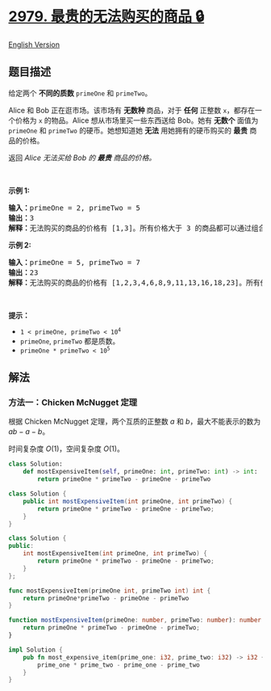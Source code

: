 # [2979. 最贵的无法购买的商品 🔒](https://leetcode.cn/problems/most-expensive-item-that-can-not-be-bought)

[English Version](/solution/2900-2999/2979.Most%20Expensive%20Item%20That%20Can%20Not%20Be%20Bought/README_EN.md)

<!-- tags:数学,动态规划,数论 -->

## 题目描述

<!-- 这里写题目描述 -->

<p>给定两个 <strong>不同的质数</strong>&nbsp;<code>primeOne</code>&nbsp;和&nbsp;<code>primeTwo</code>。</p>

<p>Alice 和 Bob 正在逛市场。该市场有 <strong>无数种&nbsp;</strong>商品，对于 <strong>任何</strong> 正整数 <code>x</code>，都存在一个价格为 <code>x</code> 的物品。Alice 想从市场里买一些东西送给 Bob。她有 <b>无数个</b>&nbsp;面值为 <code>primeOne</code> 和 <code>primeTwo</code> 的硬币。她想知道她 <strong>无法</strong>&nbsp;用她拥有的硬币购买的 <strong>最贵</strong> 商品的价格。</p>

<p>返回 <em>Alice 无法买给&nbsp;Bob 的 <strong>最贵</strong> 商品的价格。</em></p>

<p>&nbsp;</p>

<p><b>示例 1:</b></p>

<pre>
<b>输入：</b>primeOne = 2, primeTwo = 5
<b>输出：</b>3
<b>解释：</b>无法购买的商品的价格有 [1,3]。所有价格大于 3 的商品都可以通过组合使用面额为 2 和 5 的硬币购买。
</pre>

<p><b>示例 2:</b></p>

<pre>
<b>输入：</b>primeOne = 5, primeTwo = 7
<b>输出：</b>23
<b>解释：</b>无法购买的商品的价格有 [1,2,3,4,6,8,9,11,13,16,18,23]。所有价格大于 23 的商品都可以购买。
</pre>

<p>&nbsp;</p>

<p><b>提示：</b></p>

<ul>
	<li><code>1 &lt; primeOne, primeTwo &lt; 10<sup>4</sup></code></li>
	<li><code>primeOne</code>, <code>primeTwo</code>&nbsp;都是质数。</li>
	<li><code>primeOne * primeTwo &lt; 10<sup>5</sup></code></li>
</ul>

## 解法

### 方法一：Chicken McNugget 定理

根据 Chicken McNugget 定理，两个互质的正整数 $a$ 和 $b$，最大不能表示的数为 $ab - a - b$。

时间复杂度 $O(1)$，空间复杂度 $O(1)$。

<!-- tabs:start -->

```python
class Solution:
    def mostExpensiveItem(self, primeOne: int, primeTwo: int) -> int:
        return primeOne * primeTwo - primeOne - primeTwo
```

```java
class Solution {
    public int mostExpensiveItem(int primeOne, int primeTwo) {
        return primeOne * primeTwo - primeOne - primeTwo;
    }
}
```

```cpp
class Solution {
public:
    int mostExpensiveItem(int primeOne, int primeTwo) {
        return primeOne * primeTwo - primeOne - primeTwo;
    }
};
```

```go
func mostExpensiveItem(primeOne int, primeTwo int) int {
	return primeOne*primeTwo - primeOne - primeTwo
}
```

```ts
function mostExpensiveItem(primeOne: number, primeTwo: number): number {
    return primeOne * primeTwo - primeOne - primeTwo;
}
```

```rust
impl Solution {
    pub fn most_expensive_item(prime_one: i32, prime_two: i32) -> i32 {
        prime_one * prime_two - prime_one - prime_two
    }
}
```

<!-- tabs:end -->

<!-- end -->
